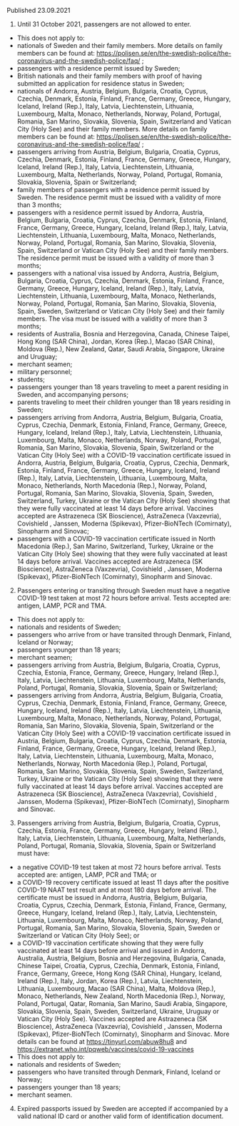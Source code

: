 Published 23.09.2021
1. Until 31 October 2021, passengers are not allowed to enter.
- This does not apply to:
- nationals of Sweden and their family members. More details on family members can be found at: <a href="https://polisen.se/en/the-swedish-police/the-coronavirus-and-the-swedish-police/faq/">https://polisen.se/en/the-swedish-police/the-coronavirus-and-the-swedish-police/faq/</a> ;
- passengers with a residence permit issued by Sweden;
- British nationals and their family members with proof of having submitted an application for residence status in Sweden;
- nationals of Andorra, Austria, Belgium, Bulgaria, Croatia, Cyprus, Czechia, Denmark, Estonia, Finland, France, Germany, Greece, Hungary, Iceland, Ireland (Rep.), Italy, Latvia, Liechtenstein, Lithuania, Luxembourg, Malta, Monaco, Netherlands, Norway, Poland, Portugal, Romania, San Marino, Slovakia, Slovenia, Spain, Switzerland and Vatican City (Holy See) and their family members. More details on family members can be found at: <a href="https://polisen.se/en/the-swedish-police/the-coronavirus-and-the-swedish-police/faq/">https://polisen.se/en/the-swedish-police/the-coronavirus-and-the-swedish-police/faq/</a> ;
- passengers arriving from Austria, Belgium, Bulgaria, Croatia, Cyprus, Czechia, Denmark, Estonia, Finland, France, Germany, Greece, Hungary, Iceland, Ireland (Rep.), Italy, Latvia, Liechtenstein, Lithuania, Luxembourg, Malta, Netherlands, Norway, Poland, Portugal, Romania, Slovakia, Slovenia, Spain or Switzerland;
- family members of passengers with a residence permit issued by Sweden. The residence permit must be issued with a validity of more than 3 months;
- passengers with a residence permit issued by Andorra, Austria, Belgium, Bulgaria, Croatia, Cyprus, Czechia, Denmark, Estonia, Finland, France, Germany, Greece, Hungary, Iceland, Ireland (Rep.), Italy, Latvia, Liechtenstein, Lithuania, Luxembourg, Malta, Monaco, Netherlands, Norway, Poland, Portugal, Romania, San Marino, Slovakia, Slovenia, Spain, Switzerland or Vatican City (Holy See) and their family members. The residence permit must be issued with a validity of more than 3 months;
- passengers with a national visa issued by Andorra, Austria, Belgium, Bulgaria, Croatia, Cyprus, Czechia, Denmark, Estonia, Finland, France, Germany, Greece, Hungary, Iceland, Ireland (Rep.), Italy, Latvia, Liechtenstein, Lithuania, Luxembourg, Malta, Monaco, Netherlands, Norway, Poland, Portugal, Romania, San Marino, Slovakia, Slovenia, Spain, Sweden, Switzerland or Vatican City (Holy See) and their family members. The visa must be issued with a validity of more than 3 months;
- residents of Australia, Bosnia and Herzegovina, Canada, Chinese Taipei, Hong Kong (SAR China), Jordan, Korea (Rep.), Macao (SAR China), Moldova (Rep.), New Zealand, Qatar, Saudi Arabia, Singapore, Ukraine and Uruguay;
- merchant seamen;
- military personnel;
- students;
- passengers younger than 18 years traveling to meet a parent residing in Sweden, and accompanying persons;
- parents traveling to meet their children younger than 18 years residing in Sweden;
- passengers arriving from Andorra, Austria, Belgium, Bulgaria, Croatia, Cyprus, Czechia, Denmark, Estonia, Finland, France, Germany, Greece, Hungary, Iceland, Ireland (Rep.), Italy, Latvia, Liechtenstein, Lithuania, Luxembourg, Malta, Monaco, Netherlands, Norway, Poland, Portugal, Romania, San Marino, Slovakia, Slovenia, Spain, Switzerland or the Vatican City (Holy See) with a COVID-19 vaccination certificate issued in Andorra, Austria, Belgium, Bulgaria, Croatia, Cyprus, Czechia, Denmark, Estonia, Finland, France, Germany, Greece, Hungary, Iceland, Ireland (Rep.), Italy, Latvia, Liechtenstein, Lithuania, Luxembourg, Malta, Monaco, Netherlands, North Macedonia (Rep.), Norway, Poland, Portugal, Romania, San Marino, Slovakia, Slovenia, Spain, Sweden, Switzerland, Turkey, Ukraine or the Vatican City (Holy See) showing that they were fully vaccinated at least 14 days before arrival. Vaccines accepted are Astrazeneca (SK Bioscience), AstraZeneca (Vaxzevria), Covishield , Janssen, Moderna (Spikevax), Pfizer-BioNTech (Comirnaty), Sinopharm and Sinovac;
- passengers with a COVID-19 vaccination certificate issued in North Macedonia (Rep.), San Marino, Switzerland, Turkey, Ukraine or the Vatican City (Holy See) showing that they were fully vaccinated at least 14 days before arrival. Vaccines accepted are Astrazeneca (SK Bioscience), AstraZeneca (Vaxzevria), Covishield , Janssen, Moderna (Spikevax), Pfizer-BioNTech (Comirnaty), Sinopharm and Sinovac.
2. Passengers entering or transiting through Sweden must have a negative COVID-19 test taken at most 72 hours before arrival. Tests accepted are: antigen, LAMP, PCR and TMA.
- This does not apply to:
- nationals and residents of Sweden;
- passengers who arrive from or have transited through Denmark, Finland, Iceland or Norway;
- passengers younger than 18 years;
- merchant seamen;
- passengers arriving from Austria, Belgium, Bulgaria, Croatia, Cyprus, Czechia, Estonia, France, Germany, Greece, Hungary, Ireland (Rep.), Italy, Latvia, Liechtenstein, Lithuania, Luxembourg, Malta, Netherlands, Poland, Portugal, Romania, Slovakia, Slovenia, Spain or Switzerland;
- passengers arriving from Andorra, Austria, Belgium, Bulgaria, Croatia, Cyprus, Czechia, Denmark, Estonia, Finland, France, Germany, Greece, Hungary, Iceland, Ireland (Rep.), Italy, Latvia, Liechtenstein, Lithuania, Luxembourg, Malta, Monaco, Netherlands, Norway, Poland, Portugal, Romania, San Marino, Slovakia, Slovenia, Spain, Switzerland or the Vatican City (Holy See) with a COVID-19 vaccination certificate issued in Austria, Belgium, Bulgaria, Croatia, Cyprus, Czechia, Denmark, Estonia, Finland, France, Germany, Greece, Hungary, Iceland, Ireland (Rep.), Italy, Latvia, Liechtenstein, Lithuania, Luxembourg, Malta, Monaco, Netherlands, Norway, North Macedonia (Rep.), Poland, Portugal, Romania, San Marino, Slovakia, Slovenia, Spain, Sweden, Switzerland, Turkey, Ukraine or the Vatican City (Holy See) showing that they were fully vaccinated at least 14 days before arrival. Vaccines accepted are Astrazeneca (SK Bioscience), AstraZeneca (Vaxzevria), Covishield , Janssen, Moderna (Spikevax), Pfizer-BioNTech (Comirnaty), Sinopharm and Sinovac.
3. Passengers arriving from Austria, Belgium, Bulgaria, Croatia, Cyprus, Czechia, Estonia, France, Germany, Greece, Hungary, Ireland (Rep.), Italy, Latvia, Liechtenstein, Lithuania, Luxembourg, Malta, Netherlands, Poland, Portugal, Romania, Slovakia, Slovenia, Spain or Switzerland must have:
- a negative COVID-19 test taken at most 72 hours before arrival. Tests accepted are: antigen, LAMP, PCR and TMA; or
- a COVID-19 recovery certificate issued at least 11 days after the positive COVID-19 NAAT test result and at most 180 days before arrival. The certificate must be issued in Andorra, Austria, Belgium, Bulgaria, Croatia, Cyprus, Czechia, Denmark, Estonia, Finland, France, Germany, Greece, Hungary, Iceland, Ireland (Rep.), Italy, Latvia, Liechtenstein, Lithuania, Luxembourg, Malta, Monaco, Netherlands, Norway, Poland, Portugal, Romania, San Marino, Slovakia, Slovenia, Spain, Sweden or Switzerland or Vatican City (Holy See); or
- a COVID-19 vaccination certificate showing that they were fully vaccinated at least 14 days before arrival and issued in Andorra, Australia, Austria, Belgium, Bosnia and Herzegovina, Bulgaria, Canada, Chinese Taipei, Croatia, Cyprus, Czechia, Denmark, Estonia, Finland, France, Germany, Greece, Hong Kong (SAR China), Hungary, Iceland, Ireland (Rep.), Italy, Jordan, Korea (Rep.), Latvia, Liechtenstein, Lithuania, Luxembourg, Macao (SAR China), Malta, Moldova (Rep.), Monaco, Netherlands, New Zealand, North Macedonia (Rep.), Norway, Poland, Portugal, Qatar, Romania, San Marino, Saudi Arabia, Singapore, Slovakia, Slovenia, Spain, Sweden, Switzerland, Ukraine, Uruguay or Vatican City (Holy See).
Vaccines accepted are Astrazeneca (SK Bioscience), AstraZeneca (Vaxzevria), Covishield , Janssen, Moderna (Spikevax), Pfizer-BioNTech (Comirnaty), Sinopharm and Sinovac. More details can be found at <a href="https://tinyurl.com/abuw8hu8">https://tinyurl.com/abuw8hu8</a> and <a href="https://extranet.who.int/pqweb/vaccines/covid-19-vaccines">https://extranet.who.int/pqweb/vaccines/covid-19-vaccines</a>
- This does not apply to:
- nationals and residents of Sweden;
- passengers who have transited through Denmark, Finland, Iceland or Norway;
- passengers younger than 18 years;
- merchant seamen.
4. Expired passports issued by Sweden are accepted if accompanied by a valid national ID card or another valid form of identification document.